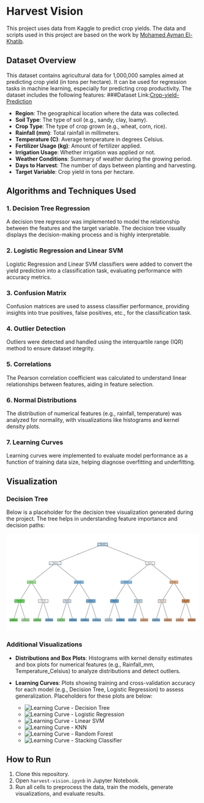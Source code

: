 # Harvest Vision
This project uses data from Kaggle to predict crop yields. The data and scripts used in this project are based on the work by [Mohamed Ayman El-Khatib](https://www.kaggle.com/code/mohamedaymanelkhatib/harvest-vision).

## Dataset Overview
This dataset contains agricultural data for 1,000,000 samples aimed at predicting crop yield (in tons per hectare). It can be used for regression tasks in machine learning, especially for predicting crop productivity. The dataset includes the following features:
###Dataset Link:[Crop-yield-Prediction](https://www.kaggle.com/datasets/samuelotiattakorah/agriculture-crop-yield)

- **Region**: The geographical location where the data was collected.
- **Soil Type**: The type of soil (e.g., sandy, clay, loamy).
- **Crop Type**: The type of crop grown (e.g., wheat, corn, rice).
- **Rainfall (mm)**: Total rainfall in millimeters.
- **Temperature (C)**: Average temperature in degrees Celsius.
- **Fertilizer Usage (kg)**: Amount of fertilizer applied.
- **Irrigation Usage**: Whether irrigation was applied or not.
- **Weather Conditions**: Summary of weather during the growing period.
- **Days to Harvest**: The number of days between planting and harvesting.
- **Target Variable**: Crop yield in tons per hectare.
  

## Algorithms and Techniques Used

### 1. Decision Tree Regression
A decision tree regressor was implemented to model the relationship between the features and the target variable. The decision tree visually displays the decision-making process and is highly interpretable.

### 2. Logistic Regression and Linear SVM
Logistic Regression and Linear SVM classifiers were added to convert the yield prediction into a classification task, evaluating performance with accuracy metrics.

### 3. Confusion Matrix
Confusion matrices are used to assess classifier performance, providing insights into true positives, false positives, etc., for the classification task.

### 4. Outlier Detection
Outliers were detected and handled using the interquartile range (IQR) method to ensure dataset integrity.

### 5. Correlations
The Pearson correlation coefficient was calculated to understand linear relationships between features, aiding in feature selection.

### 6. Normal Distributions
The distribution of numerical features (e.g., rainfall, temperature) was analyzed for normality, with visualizations like histograms and kernel density plots.

### 7. Learning Curves
Learning curves were implemented to evaluate model performance as a function of training data size, helping diagnose overfitting and underfitting.

## Visualization
### Decision Tree
Below is a placeholder for the decision tree visualization generated during the project. The tree helps in understanding feature importance and decision paths:

![Decision Tree](./decision-tree.png)

### Additional Visualizations
- **Distributions and Box Plots**: Histograms with kernel density estimates and box plots for numerical features (e.g., Rainfall_mm, Temperature_Celsius) to analyze distributions and detect outliers.
- **Learning Curves**: Plots showing training and cross-validation accuracy for each model (e.g., Decision Tree, Logistic Regression) to assess generalization. Placeholders for these plots are below:

  - ![Learning Curve - Decision Tree](./learning_curve_decision_tree.png)
  - ![Learning Curve - Logistic Regression](./learning_curve_logistic_regression.png)
  - ![Learning Curve - Linear SVM](./learning_curve_linear_svm.png)
  - ![Learning Curve - KNN](./learning_curve_knn.png)
  - ![Learning Curve - Random Forest](./learning_curve_random_forest.png)
  - ![Learning Curve - Stacking Classifier](./learning_curve_stacking_classifier.png)


## How to Run
1. Clone this repository.
2. Open `harvest-vision.ipynb` in Jupyter Notebook.
3. Run all cells to preprocess the data, train the models, generate visualizations, and evaluate results.

